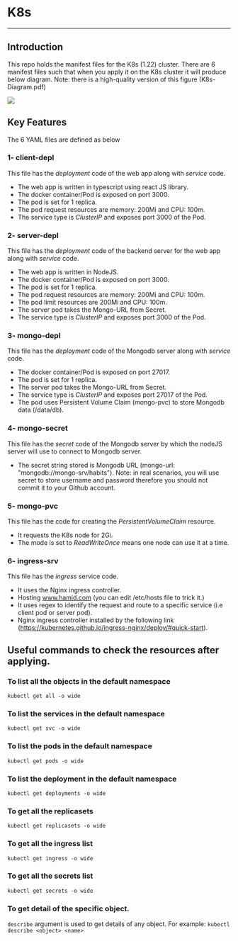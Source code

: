 # K8s

---
## Introduction

This repo holds the manifest files for the K8s (1.22) cluster. 
There are 6 manifest files such that when you apply it on the K8s cluster it will produce below diagram. Note: there is a high-quality version of this figure (K8s-Diagram.pdf)

![](https://i.imgur.com/kwbVMol.jpg)

## Key Features

The 6 YAML files are defined as below

### 1- client-depl

This file has the *deployment* code of the web app along with *service* code.

- The web app is written in typescript using react JS library.
- The docker container/Pod is exposed on port 3000.
- The pod is set for 1 replica.
- The pod request resources are memory: 200Mi and CPU: 100m.
- The service type is *ClusterIP* and exposes port 3000 of the Pod.

### 2- server-depl

This file has the *deployment* code of the backend server for the web app along with *service* code.

- The web app is written in NodeJS.
- The docker container/Pod is exposed on port 3000.
- The pod is set for 1 replica.
- The pod request resources are memory: 200Mi and CPU: 100m.
- The pod limit resources are 200Mi and CPU: 100m.
- The server pod takes the Mongo-URL from Secret.
- The service type is *ClusterIP* and exposes port 3000 of the Pod.

### 3- mongo-depl

This file has the *deployment* code of the Mongodb server along with *service* code.

- The docker container/Pod is exposed on port 27017.
- The pod is set for 1 replica.
- The server pod takes the Mongo-URL from Secret.
- The service type is *ClusterIP* and exposes port 27017 of the Pod.
- The pod uses Persistent Volume Claim (mongo-pvc) to store Mongodb data (/data/db).


### 4- mongo-secret

This file has the *secret* code of the Mongodb server by which the nodeJS server will use to connect to Mongodb server.

- The secret string stored is Mongodb URL (mongo-url: "mongodb://mongo-srv/habits").
Note: in real scenarios, you will use secret to store username and password therefore you should not commit it to your Github account.

### 5- mongo-pvc

This file has the code for creating the *PersistentVolumeClaim* resource.

- It requests the K8s node for 2Gi.
- The mode is set to *ReadWriteOnce* means one node can use it at a time.

### 6- ingress-srv

This file has the *ingress* service code.

- It uses the Nginx ingress controller.
- Hosting www.hamid.com (you can edit /etc/hosts file to trick it.)
- It uses regex to identify the request and route to a specific service (i.e client pod or server pod).
- Nginx ingress controller installed by the following link (https://kubernetes.github.io/ingress-nginx/deploy/#quick-start).



## Useful commands to check the resources after applying.

### To list all the objects in the default namespace

`kubectl get all -o wide`

### To list the services in the default namespace

`kubectl get svc -o wide`

### To list the pods in the default namespace

`kubectl get pods -o wide`

### To list the deployment in the default namespace

`kubectl get deployments -o wide`

### To get all the replicasets

`kubectl get replicasets -o wide`

### To get all the ingress list

`kubectl get ingress -o wide`

### To get all the secrets list

`kubectl get secrets -o wide`

### To get detail of the specific object.

`describe` argument is used to get details of any object. For example:
`kubectl describe <object> <name>`
